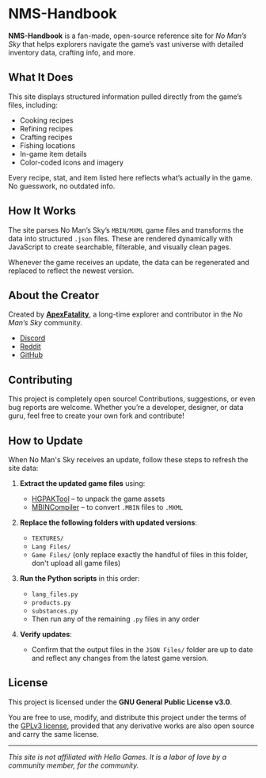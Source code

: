 # NMS-Handbook

**NMS-Handbook** is a fan-made, open-source reference site for *No Man’s Sky* that helps explorers navigate the game’s vast universe with detailed inventory data, crafting info, and more.

## What It Does

This site displays structured information pulled directly from the game’s files, including:

- Cooking recipes  
- Refining recipes  
- Crafting recipes  
- Fishing locations  
- In-game item details  
- Color-coded icons and imagery  

Every recipe, stat, and item listed here reflects what’s actually in the game. No guesswork, no outdated info.

## How It Works

The site parses No Man’s Sky’s `MBIN/MXML` game files and transforms the data into structured `.json` files. These are rendered dynamically with JavaScript to create searchable, filterable, and visually clean pages.

Whenever the game receives an update, the data can be regenerated and replaced to reflect the newest version.

## About the Creator

Created by [**ApexFatality**](https://github.com/ApexFatality93), a long-time explorer and contributor in the *No Man’s Sky* community.

- [Discord](https://discord.com/users/123151755440553987)  
- [Reddit](https://www.reddit.com/user/ApexFatality/)  
- [GitHub](https://github.com/ApexFatality93)

## Contributing

This project is completely open source! Contributions, suggestions, or even bug reports are welcome. Whether you’re a developer, designer, or data guru, feel free to create your own fork and contribute!

## How to Update

When No Man's Sky receives an update, follow these steps to refresh the site data:

1. **Extract the updated game files** using:
   - [HGPAKTool](https://github.com/monkeyman192/HGPAKtool) – to unpack the game assets
   - [MBINCompiler](https://github.com/monkeyman192/MBINCompiler) – to convert `.MBIN` files to `.MXML`

2. **Replace the following folders with updated versions**:
   - `TEXTURES/`
   - `Lang Files/`
   - `Game Files/` (only replace exactly the handful of files in this folder, don't upload all game files)

3. **Run the Python scripts** in this order:
   - `lang_files.py`
   - `products.py`
   - `substances.py`
   - Then run any of the remaining `.py` files in any order

4. **Verify updates**:
   - Confirm that the output files in the `JSON Files/` folder are up to date and reflect any changes from the latest game version.

## License

This project is licensed under the **GNU General Public License v3.0**.

You are free to use, modify, and distribute this project under the terms of the [GPLv3 license](https://github.com/ApexFatality93/NMS-Handbook/blob/main/LICENSE), provided that any derivative works are also open source and carry the same license.

---

*This site is not affiliated with Hello Games. It is a labor of love by a community member, for the community.*

